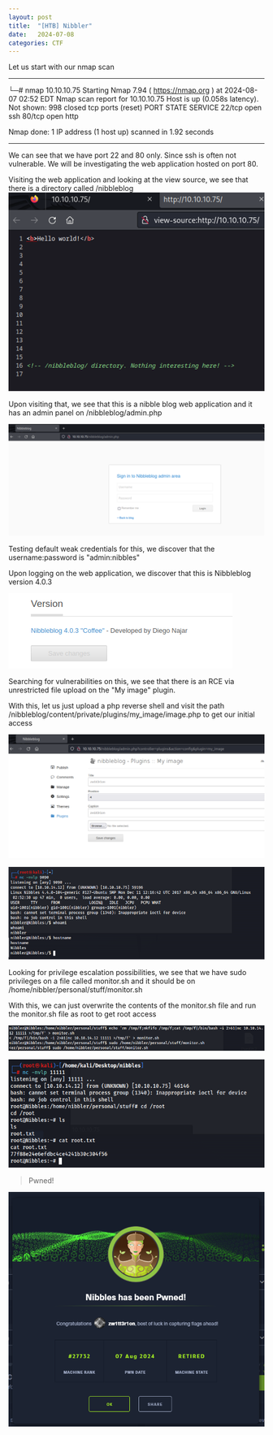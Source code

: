 ```yaml
---
layout: post
title:  "[HTB] Nibbler"
date:   2024-07-08
categories: CTF
---
```


Let us start with our nmap scan

---

└─# nmap 10.10.10.75 
Starting Nmap 7.94 ( https://nmap.org ) at 2024-08-07 02:52 EDT
Nmap scan report for 10.10.10.75
Host is up (0.058s latency).
Not shown: 998 closed tcp ports (reset)
PORT   STATE SERVICE
22/tcp open  ssh
80/tcp open  http

Nmap done: 1 IP address (1 host up) scanned in 1.92 seconds


---

We can see that we have port 22 and 80 only. Since ssh is often not vulnerable. We will be investigating the web application hosted on port 80.

Visiting the web application and looking at the view source, we see that there is a directory called /nibbleblog
![](/assets/uploads/htb-nibbles/image.png)

Upon visiting that, we see that this is a nibble blog web application and it has an admin panel on /nibbleblog/admin.php

![](/assets/uploads/htb-nibbles/image-1.png)

Testing default weak credentials for this, we discover that the username:password is "admin:nibbles"

Upon logging on the web application, we discover that this is Nibbleblog version 4.0.3

![](/assets/uploads/htb-nibbles/image-2.png)

Searching for vulnerabilities on this, we see that there is an RCE via unrestricted file upload on the "My image" plugin. 

With this, let us just upload a php reverse shell and visit the path /nibbleblog/content/private/plugins/my_image/image.php to get our initial access

![](/assets/uploads/htb-nibbles/image-3.png)

![](/assets/uploads/htb-nibbles/image-4.png)

Looking for privilege escalation possibilities, we see that we have sudo privileges on a file called monitor.sh and it should be on /home/nibbler/personal/stuff/monitor.sh

With this, we can just overwrite the contents of the monitor.sh file and run the monitor.sh file as root to get root access 

![](/assets/uploads/htb-nibbles/image-5.png)

![](/assets/uploads/htb-nibbles/image-6.png)

> Pwned!

![](/assets/uploads/htb-nibbles/image-7.png)
